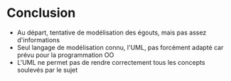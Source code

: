Conclusion
==========

* Au départ, tentative de modélisation des égouts, mais pas assez d'informations
* Seul langage de modélisation connu, l'UML, pas forcément adapté car prévu pour la programmation OO
* L'UML ne permet pas de rendre correctement tous les concepts soulevés par le sujet
